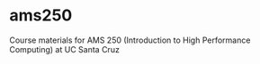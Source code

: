 # ams250
Course materials for AMS 250 (Introduction to High Performance Computing) at UC Santa Cruz
